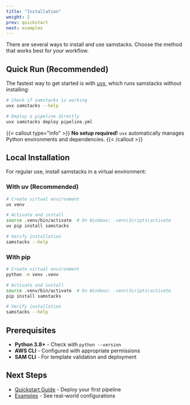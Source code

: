 ```yaml
---
title: "Installation"
weight: 2
prev: quickstart
next: examples
---
```


There are several ways to install and use samstacks. Choose the method that works best for your workflow.

## Quick Run (Recommended)

The fastest way to get started is with [uvx](https://docs.astral.sh/uv/), which runs samstacks without installing:

```bash
# Check if samstacks is working
uvx samstacks --help

# Deploy a pipeline directly
uvx samstacks deploy pipeline.yml
```

{{< callout type="info" >}}
**No setup required!** `uvx` automatically manages Python environments and dependencies.
{{< /callout >}}

## Local Installation

For regular use, install samstacks in a virtual environment:

### With uv (Recommended)

```bash
# Create virtual environment
uv venv

# Activate and install
source .venv/bin/activate  # On Windows: .venv\Scripts\activate
uv pip install samstacks

# Verify installation
samstacks --help
```

### With pip

```bash
# Create virtual environment
python -m venv .venv

# Activate and install
source .venv/bin/activate  # On Windows: .venv\Scripts\activate
pip install samstacks

# Verify installation
samstacks --help
```

## Prerequisites

- **Python 3.8+** - Check with `python --version`
- **AWS CLI** - Configured with appropriate permissions
- **SAM CLI** - For template validation and deployment

## Next Steps

- [Quickstart Guide](quickstart) - Deploy your first pipeline
- [Examples](examples) - See real-world configurations
